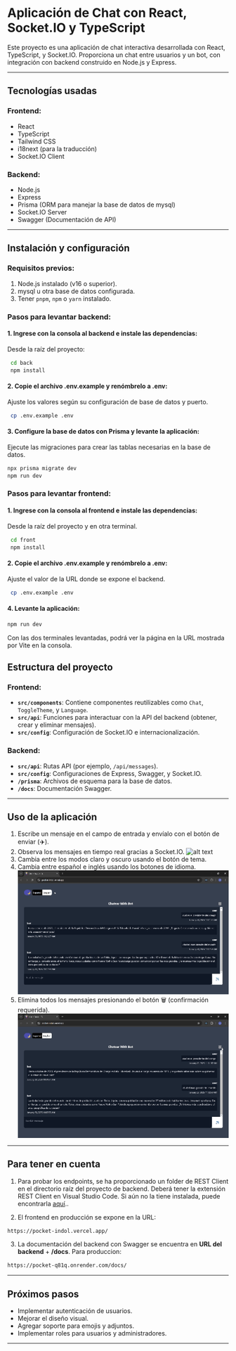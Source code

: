 # Aplicación de Chat con React, Socket.IO y TypeScript

Este proyecto es una aplicación de chat interactiva desarrollada con React, TypeScript, y Socket.IO. Proporciona un chat entre usuarios y un bot, con integración con backend construido en Node.js y Express.

---

## **Tecnologías usadas** 
 
### **Frontend:**  
- React
- TypeScript  
- Tailwind CSS
- i18next (para la traducción)
- Socket.IO Client 

### **Backend:**
- Node.js
- Express
- Prisma (ORM para manejar la base de datos de mysql)
- Socket.IO Server
- Swagger (Documentación de API)

---

## **Instalación y configuración** 

### **Requisitos previos:**
1. Node.js instalado (v16 o superior).
2. mysql u otra base de datos configurada.
3. Tener `pnpm`, `npm` o `yarn` instalado.

### **Pasos para levantar backend:**

#### **1. Ingrese con la consola al backend e instale las dependencias:**
Desde la raíz del proyecto:
```bash
 cd back
 npm install
```

#### **2. Copie el archivo .env.example y renómbrelo a .env:**
Ajuste los valores según su configuración de base de datos y puerto.
```bash
 cp .env.example .env
```

#### **3. Configure la base de datos con Prisma y levante la aplicación:**
Ejecute las migraciones para crear las tablas necesarias en la base de datos.
```bash
npx prisma migrate dev
npm run dev
```

### **Pasos para levantar frontend:**

#### **1. Ingrese con la consola al frontend e instale las dependencias:**
Desde la raíz del proyecto y en otra terminal.
```bash
 cd front
 npm install
```

#### **2. Copie el archivo .env.example y renómbrelo a .env:**
Ajuste el valor de la URL donde se expone el backend.
```bash
 cp .env.example .env
```

#### **4. Levante la aplicación:**
```bash
npm run dev
```

Con las dos terminales levantadas, podrá ver la página en la URL mostrada por Vite en la consola.

## **Estructura del proyecto**

### **Frontend:**
- **`src/components`**: Contiene componentes reutilizables como `Chat`, `ToggleTheme`, y `Language`.
- **`src/api`**: Funciones para interactuar con la API del backend (obtener, crear y eliminar mensajes).
- **`src/config`**: Configuración de Socket.IO e internacionalización.

### **Backend:**
- **`src/api`**: Rutas API (por ejemplo, `/api/messages`).
- **`src/config`**: Configuraciones de Express, Swagger, y Socket.IO.
- **`/prisma`**: Archivos de esquema para la base de datos.
- **`/docs`**: Documentación Swagger.

---

## **Uso de la aplicación**

1. Escribe un mensaje en el campo de entrada y envíalo con el botón de enviar (✈️).
2. Observa los mensajes en tiempo real gracias a Socket.IO.
![alt text](/assets/socket.gif)
3. Cambia entre los modos claro y oscuro usando el botón de tema.
4. Cambia entre español e inglés usando los botones de idioma.
![alt text](/assets/theme.gif)
5. Elimina todos los mensajes presionando el botón 🗑️ (confirmación requerida).
![alt text](/assets/delete.gif)


---

## **Para tener en cuenta**

1. Para probar los endpoints, se ha proporcionado un folder de REST Client en el directorio raíz del proyecto de backend. Deberá tener la extensión REST Client en Visual Studio Code. Si aún no la tiene instalada, puede encontrarla [aquí](https://marketplace.visualstudio.com/items?itemName=humao.rest-client)..

2. El frontend en producción se expone en la URL: 
```bash
https://pocket-indol.vercel.app/
```
3. La documentación del backend con Swagger se encuentra en **URL del backend** + **/docs**. Para produccion:

```bash
https://pocket-q81q.onrender.com/docs/
```
---

## **Próximos pasos**
- Implementar autenticación de usuarios.
- Mejorar el diseño visual.
- Agregar soporte para emojis y adjuntos.
- Implementar roles para usuarios y administradores.

---

